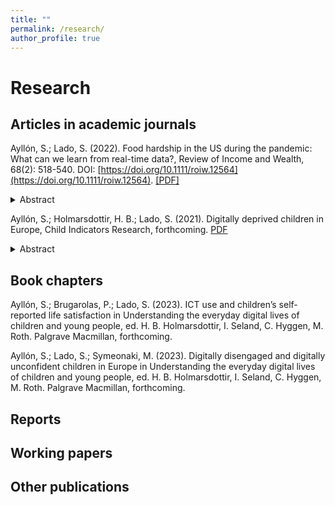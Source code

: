 ```yaml
---
title: ""
permalink: /research/
author_profile: true
---
```

Research
======

## Articles in academic journals
Ayllón, S.; Lado, S. (2022). Food hardship in the US during the pandemic: What can we learn from real-time data?, Review of Income and Wealth, 68(2): 518-540. DOI: [https://doi.org/10.1111/roiw.12564](https://doi.org/10.1111/roiw.12564). [[PDF]](https://onlinelibrary.wiley.com/doi/epdf/10.1111/roiw.12564)
<details>
<summary>Abstract</summary>
  
We study the potential effect of the declaration of the state of emergency, the beginning and end of the stay-at-home orders, and the one-off Economic Impact Payments on food hardship in the US during the first wave of the coronavirus pandemic. We use daily data from Google Trends for the search term “foodbank” and document the development of a hunger crisis, as indicated by the number of individuals who need to locate a food pantry through the internet. The demand for charitable food handouts begins to decrease once families start receiving the stimulus payments, but the biggest fall comes when economic activity resumes after the lifting of the lockdown orders. Our estimates indicate that the increased need for emergency help among vulnerable families lasted for at least 10 weeks during the first wave of the pandemic, and we argue that real-time data can be useful in predicting such urgency.
</details>

Ayllón, S.; Holmarsdottir, H. B.; Lado, S. (2021). Digitally deprived children in Europe, Child Indicators Research, forthcoming. [PDF](https://www.digigen.eu/wp-content/uploads/2021/03/Digitally-deprived-children-in-Europe-DigiGen-working-paper-series-no.-3.pdf)
<details>
<summary>Abstract</summary>
The COVID-19 pandemic has completely changed the need for internet connectivity and technologicaldevices across the population, but especially among school-aged children. For alarge proportion of pupils,access to a connected computer nowadays makes the difference between being able to keep up with theireducational development and falling badly behind. This paper provides a detailed account of the digitallydeprived children inEurope, according to the latest available wave of the European Union–Statistics onIncome and Living Conditions (EU-SILC). We find that 5.4% of school-aged children in Europe aredigitally deprived and that differences are large across countries. Children that cohabit with low-educatedparents, in poverty or in severe material deprivation are those most affected.
</details>

## Book chapters

Ayllón, S.; Brugarolas, P.; Lado, S. (2023). ICT use and children’s self-reported life satisfaction in Understanding the everyday digital lives of children and young people, ed. H. B. Holmarsdottir, I. Seland, C. Hyggen, M. Roth. Palgrave Macmillan, forthcoming.

Ayllón, S.; Lado, S.; Symeonaki, M. (2023). Digitally disengaged and digitally unconfident children in Europe in Understanding the everyday digital lives of children and young people, ed. H. B. Holmarsdottir, I. Seland, C. Hyggen, M. Roth. Palgrave Macmillan, forthcoming.

## Reports

## Working papers

## Other publications
